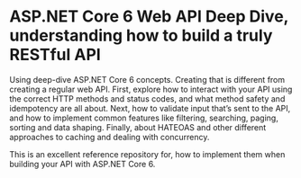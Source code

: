 # ASP.NET Core 6 Web API Deep Dive, understanding how to build a truly RESTful API
Using deep-dive ASP.NET Core 6 concepts.
Creating that is different from creating a regular web API. 
First, explore how to interact with your API using the correct HTTP methods and status codes, and what method safety and idempotency are all about. 
Next, how to validate input that’s sent to the API, and how to implement common features like filtering, searching, paging, sorting and data shaping. 
Finally, about HATEOAS and other different approaches to caching and dealing with concurrency. 

This is an excellent reference repository for, how to implement them when building your API with ASP.NET Core 6.
